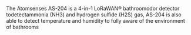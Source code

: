 The Atomsenses AS-204 is a 4-in-1 LoRaWAN® bathroomodor detector todetectammonia (NH3) and hydrogen sulfide (H2S) gas, AS-204 is also able to detect temperature and humidity to fully aware of the environment of bathrooms 